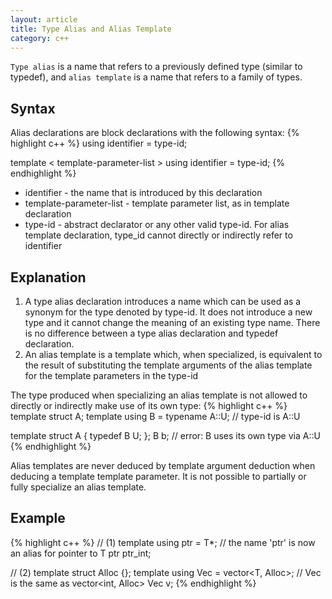 ```yaml
---
layout: article
title: Type Alias and Alias Template
category: c++
---
```

`Type alias` is a name that refers to a previously defined type (similar to typedef), and `alias template` is a name that refers to a family of types.

## Syntax
Alias declarations are block declarations with the following syntax:
{% highlight c++ %}
using identifier = type-id;

template < template-parameter-list >
using identifier = type-id;
{% endhighlight %}

* identifier - the name that is introduced by this declaration
* template-parameter-list - template parameter list, as in template declaration
* type-id - abstract declarator or any other valid type-id. For alias template declaration, type_id cannot directly or indirectly refer to identifier

## Explanation
1. A type alias declaration introduces a name which can be used as a synonym for the type denoted by type-id. It does not introduce a new type and it cannot change the meaning of an existing type name. There is no difference between a type alias declaration and typedef declaration.
2. An alias template is a template which, when specialized, is equivalent to the result of substituting the template arguments of the alias template for the template parameters in the type-id

The type produced when specializing an alias template is not allowed to directly or indirectly make use of its own type:
{% highlight c++ %}
template <class T> struct A;
template <class T> using B = typename A<T>::U; // type-id is A<T>::U

template <class T> struct A 
{
    typedef B<T> U;
};
B<short> b; // error: B<short> uses its own type via A<short>::U
{% endhighlight %}

Alias templates are never deduced by template argument deduction when deducing a template template parameter. It is not possible to partially or fully specialize an alias template.


## Example
{% highlight c++ %}
// (1)
template<typename T> using ptr = T*; 
// the name 'ptr<T>' is now an alias for pointer to T
ptr<int> ptr_int;

// (2)
template<class T> struct Alloc {};
template<class T> 
using Vec = vector<T, Alloc<T>>;
// Vec<int> is the same as vector<int, Alloc<int>>
Vec<int> v; 
{% endhighlight %}


